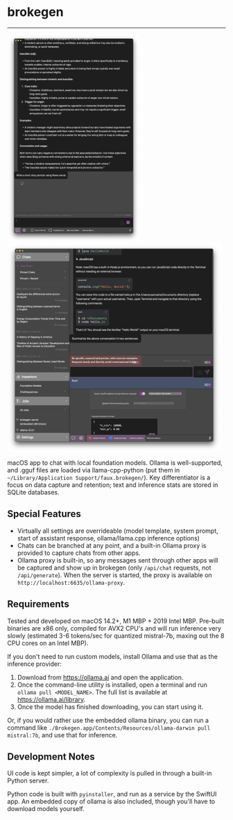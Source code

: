 # brokegen

----

<picture>
  <img alt="UI screenshot" src="screenshot.webp" height="480px">
</picture>
<picture>
  <img alt="UI with settings screenshot" src="crowded.webp" height="480px">
</picture>

macOS app to chat with local foundation models. Ollama is well-supported, and .gguf files are loaded via llama-cpp-python (put them in `~/Library/Application Support/faux.brokegen/`).
Key differentiator is a focus on data capture and retention; text and inference stats are stored in SQLite databases.

## Special Features

- Virtually all settings are overrideable (model template, system prompt, start of assistant response, ollama/llama.cpp inference options)
- Chats can be branched at any point, and a built-in Ollama proxy is provided to capture chats from other apps.
- Ollama proxy is built-in, so any messages sent through other apps will be captured and show up in brokegen (only `/api/chat` requests, not `/api/generate`). When the server is started, the proxy is available on `http://localhost:6635/ollama-proxy`.

## Requirements
Tested and developed on macOS 14.2+, M1 MBP + 2019 Intel MBP. Pre-built binaries are x86 only, compiled for AVX2 CPU's and will run inference very slowly (estimated 3-6 tokens/sec for quantized mistral-7b, maxing out the 8 CPU cores on an Intel MBP).

If you don't need to run custom models, install Ollama and use that as the inference provider:

1. Download from <https://ollama.ai> and open the application.
2. Once the command-line utility is installed, open a terminal and run `ollama pull <MODEL_NAME>`.
   The full list is available at <https://ollama.ai/library>.
3. Once the model has finished downloading, you can start using it.

Or, if you would rather use the embedded ollama binary, you can run a command like `./Brokegen.app/Contents/Resources/ollama-darwin pull mistral:7b`, and use that for inference.

## Development Notes

UI code is kept simpler, a lot of complexity is pulled in through a built-in Python server.

Python code is built with `pyinstaller`, and run as a service by the SwiftUI app.
An embedded copy of ollama is also included, though you'll have to download models yourself.
